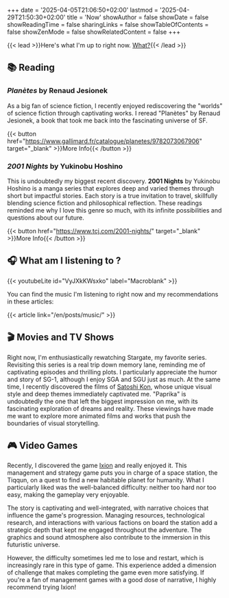 +++
date = '2025-04-05T21:06:50+02:00'
lastmod = '2025-04-29T21:50:30+02:00'
title = 'Now'
showAuthor = false
showDate = false
showReadingTime = false
sharingLinks = false
showTableOfContents = false
showZenMode = false
showRelatedContent = false
+++

{{< lead >}}Here's what I'm up to right now. [What?](https://nownownow.com/about){{< /lead >}}

## :books: Reading

### *Planètes* by Renaud Jesionek

As a big fan of science fiction, I recently enjoyed rediscovering the "worlds" of science fiction through captivating works. I reread "Planètes" by Renaud Jesionek, a book that took me back into the fascinating universe of SF.

{{< button href="https://www.gallimard.fr/catalogue/planetes/9782073067906" target="_blank" >}}More Info{{< /button >}}

### *2001 Nights* by Yukinobu Hoshino

This is undoubtedly my biggest recent discovery. **2001 Nights** by Yukinobu Hoshino is a manga series that explores deep and varied themes through short but impactful stories. Each story is a true invitation to travel, skillfully blending science fiction and philosophical reflection. These readings reminded me why I love this genre so much, with its infinite possibilities and questions about our future.

{{< button href="https://www.tcj.com/2001-nights/" target="_blank" >}}More Info{{< /button >}}<br>

## :headphones: What am I listening to ?

{{< youtubeLite id="VyJXkKWsxko" label="Macroblank" >}}

You can find the music I'm listening to right now and my recommendations in these articles:

{{< article link="/en/posts/music/" >}}

## :clapper: Movies and TV Shows

Right now, I'm enthusiastically rewatching Stargate, my favorite series. Revisiting this series is a real trip down memory lane, reminding me of captivating episodes and thrilling plots. I particularly appreciate the humor and story of SG-1, although I enjoy SGA and SGU just as much. At the same time, I recently discovered the films of [Satoshi Kon](https://letterboxd.com/director/satoshi-kon/), whose unique visual style and deep themes immediately captivated me. "Paprika" is undoubtedly the one that left the biggest impression on me, with its fascinating exploration of dreams and reality. These viewings have made me want to explore more animated films and works that push the boundaries of visual storytelling.

## :video_game: Video Games

Recently, I discovered the game [Ixion](https://store.steampowered.com/app/1113120/IXION/) and really enjoyed it. This management and strategy game puts you in charge of a space station, the Tiqqun, on a quest to find a new habitable planet for humanity. What I particularly liked was the well-balanced difficulty: neither too hard nor too easy, making the gameplay very enjoyable.

The story is captivating and well-integrated, with narrative choices that influence the game's progression. Managing resources, technological research, and interactions with various factions on board the station add a strategic depth that kept me engaged throughout the adventure. The graphics and sound atmosphere also contribute to the immersion in this futuristic universe.

However, the difficulty sometimes led me to lose and restart, which is increasingly rare in this type of game. This experience added a dimension of challenge that makes completing the game even more satisfying. If you're a fan of management games with a good dose of narrative, I highly recommend trying Ixion!
